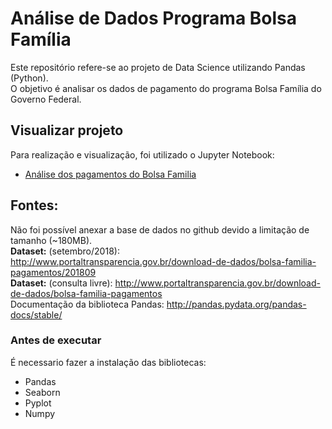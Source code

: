 # Análise de Dados Programa Bolsa Família
Este repositório refere-se ao projeto de Data Science utilizando Pandas (Python).  
O objetivo é analisar os dados de pagamento do programa Bolsa Família do Governo Federal.


## Visualizar projeto
Para realização e visualização, foi utilizado o Jupyter Notebook:
* [Análise dos pagamentos do Bolsa Familia](bolsafamilia.ipynb)

## Fontes:
Não foi possível anexar a base de dados no github devido a limitação de tamanho (~180MB).  
**Dataset:** (setembro/2018): http://www.portaltransparencia.gov.br/download-de-dados/bolsa-familia-pagamentos/201809  
**Dataset:** (consulta livre): http://www.portaltransparencia.gov.br/download-de-dados/bolsa-familia-pagamentos  
Documentação da biblioteca Pandas: http://pandas.pydata.org/pandas-docs/stable/ 

### Antes de executar
É necessario fazer a instalação das bibliotecas:
- Pandas
- Seaborn
- Pyplot
- Numpy
